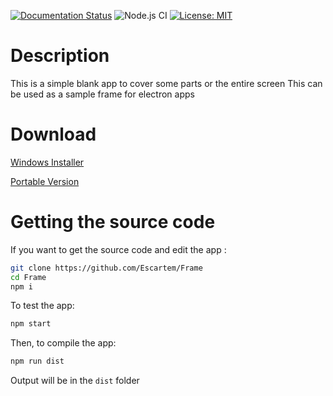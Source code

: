 [![Documentation Status](https://readthedocs.org/projects/frame/badge/?version=latest&style=for-the-badge)](https://frame.readthedocs.io/en/latest/?badge=latest)
![Node.js CI](https://github.com/Escartem/Frame/workflows/Node.js%20CI/badge.svg)
[![License: MIT](https://img.shields.io/badge/License-MIT-yellow.svg?style=for-the-badge)](https://opensource.org/licenses/MIT)

# Description
 This is a simple blank app to cover some parts or the entire screen
 This can be used as a sample frame for electron apps

# Download
 [Windows Installer](https://github.com/Escartem/Frame/releases/latest)
 
 [Portable Version](https://github.com/Escartem/Frame/releases/latest)

# Getting the source code
 If you want to get the source code and edit the app :

 ```bash
 git clone https://github.com/Escartem/Frame
 cd Frame
 npm i
 ```

 To test the app:

 ```bash
 npm start
 ```

 Then, to compile the app:

 ```bash
 npm run dist
 ```

 Output will be in the `dist` folder
